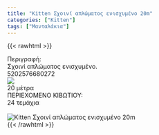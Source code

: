 ```yaml
---
title: "Kitten Σχοινί απλώματος ενισχυμένο 20m"
categories: ["Kitten"]
tags: ["Μανταλάκια"]
---
```

{{< rawhtml >}}

<div class="sload233"><div class="product"><div id="sistatika">Περιγραφή:</div><div class="alltext">Σχοινί απλώματος ενισχυμένο.</div><div id="barcode"><div id="barimage1"></div><span id="bartext">5202576680272</span></div><div id="varos"><div id="varosimage" style="margin:0"><img src="https://sites.google.com/site/sklplfiles/files/dim3.png"></div><span id="varostext">20 μέτρα</span></div><div id="kivotio">ΠΕΡΙΕΧΟΜΕΝΟ ΚΙΒΩΤΙΟΥ:<br>24 τεμάχια</div><br><div class="pimg"><img alt="Kitten Σχοινί απλώματος ενισχυμένο 20m" title="Kitten Σχοινί απλώματος ενισχυμένο 20m" src="/media/images/kitten-sxoini-aplwmatos-enisxymeno-20m.jpg"></div></div></div>
{{< /rawhtml >}}


